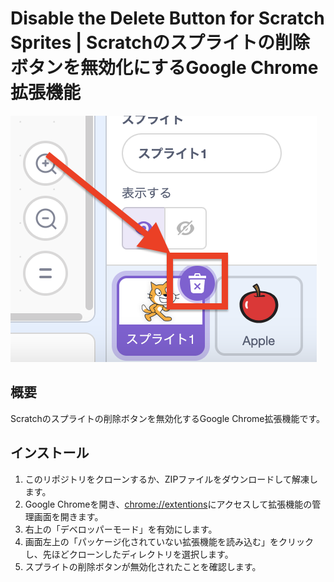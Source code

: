 # Disable the Delete Button for Scratch Sprites | Scratchのスプライトの削除ボタンを無効化にするGoogle Chrome拡張機能

![これ](./readme_assets/image-1.png)

## 概要

Scratchのスプライトの削除ボタンを無効化するGoogle Chrome拡張機能です。

## インストール

1. このリポジトリをクローンするか、ZIPファイルをダウンロードして解凍します。
2. Google Chromeを開き、[chrome://extentions](chrome://extentions)にアクセスして拡張機能の管理画面を開きます。
3. 右上の「デベロッパーモード」を有効にします。
4. 画面左上の「パッケージ化されていない拡張機能を読み込む」をクリックし、先ほどクローンしたディレクトリを選択します。
5. スプライトの削除ボタンが無効化されたことを確認します。
